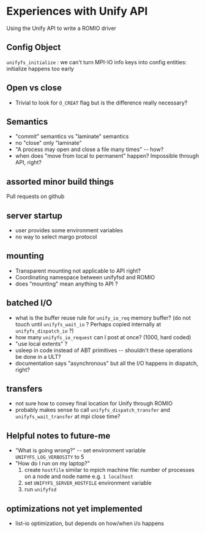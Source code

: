 # Experiences with  Unify API

Using the Unify API to write a ROMIO driver


## Config Object

`unifyfs_initialize` : we can't turn MPI-IO info keys into config entities: initialize happens too early

## Open vs close
- Trivial to look for `O_CREAT` flag but is the difference really necessary?

## Semantics

- "commit" semantics vs "laminate" semantics
- no "close" only "laminate"
- "A process may open and close a file many times" -- how?
- when does "move from local to permanent" happen?  Impossible through API, right?

## assorted minor build things

Pull requests on github

## server startup

- user provides some environment variables
- no way to select margo protocol

## mounting
- Transparent mounting not applicable to API right?
- Coordinating namespace between unifyfsd and ROMIO
- does "mounting" mean anything to API ?

## batched I/O
- what is the buffer reuse rule for `unify_io_req` memory buffer?  (do not touch until `unifyfs_wait_io` ?  Perhaps copied internally at `unifyfs_dispatch_io` ?)
- how many `unifyfs_io_request` can I post at once? (1000, hard coded)
- "use local extents" ?
- usleep in code instead of ABT primitives -- shouldn't these operations be done in a ULT?
- documentation says "asynchronous" but all the I/O happens in dispatch, right?

## transfers
- not sure how to convey final location for Unify through ROMIO
- probably makes sense to call `unifyfs_dispatch_transfer` and `unifyfs_wait_transfer` at mpi close time?

## Helpful notes to future-me

- "What is going wrong?"  -- set environment variable `UNIFYFS_LOG_VERBOSITY` to 5
- "How do I run on my laptop?"
  1. create `hostfile` similar to mpich machine file:  number of processes on a node and node name e.g. `1 localhost`
  1. set `UNIFYFS_SERVER_HOSTFILE` environment variable
  1. run `unifyfsd`

## optimizations not yet implemented
- list-io optimization, but depends on how/when i/o happens


